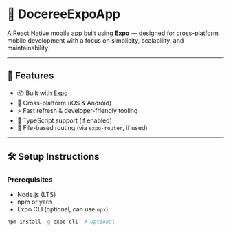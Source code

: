 
# 📱 DocereeExpoApp

A React Native mobile app built using **Expo** — designed for cross-platform mobile development with a focus on simplicity, scalability, and maintainability.

---

## 🚀 Features

- 📦 Built with [Expo](https://expo.dev)
- 📱 Cross-platform (iOS & Android)
- ⚡ Fast refresh & developer-friendly tooling
- 🎯 TypeScript support (if enabled)
- 📁 File-based routing (via `expo-router`, if used)

---

## 🛠️ Setup Instructions

### Prerequisites

- Node.js (LTS)
- npm or yarn
- Expo CLI (optional, can use `npx`)

```bash
npm install -g expo-cli  # Optional

